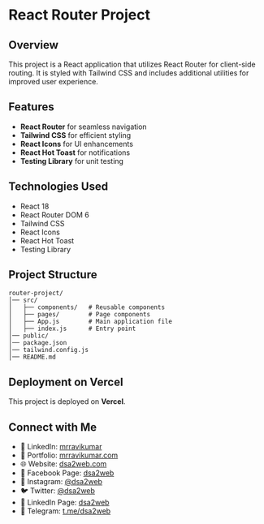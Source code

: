 # React Router Project

## Overview
This project is a React application that utilizes React Router for client-side routing. It is styled with Tailwind CSS and includes additional utilities for improved user experience.

## Features
- **React Router** for seamless navigation
- **Tailwind CSS** for efficient styling
- **React Icons** for UI enhancements
- **React Hot Toast** for notifications
- **Testing Library** for unit testing

## Technologies Used
- React 18
- React Router DOM 6
- Tailwind CSS
- React Icons
- React Hot Toast
- Testing Library

## Project Structure
```
router-project/
│── src/
│   ├── components/   # Reusable components
│   ├── pages/        # Page components
│   ├── App.js        # Main application file
│   ├── index.js      # Entry point
│── public/
│── package.json
│── tailwind.config.js
│── README.md
```
## Deployment on Vercel

This project is deployed on **Vercel**.


## Connect with Me
- 🔗 LinkedIn: [mrravikumar](https://www.linkedin.com/in/mrravikumar)
- 🔗 Portfolio: [mrravikumar.com](https://www.mrravikumar.com)
- 🌐 Website: [dsa2web.com](https://www.dsa2web.com)
- 📘 Facebook Page: [dsa2web](https://www.facebook.com/dsa2web)
- 📸 Instagram: [@dsa2web](https://www.instagram.com/dsa2web)
- 🐦 Twitter: [@dsa2web](https://www.twitter.com/dsa2web)
- 📩 LinkedIn Page: [dsa2web](https://www.linkedin.com/company/dsa2web)
- 📢 Telegram: [t.me/dsa2web](https://t.me/dsa2web)
